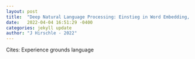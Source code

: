 ```yaml
---
layout: post
title:  "Deep Natural Language Processing: Einstieg in Word Embedding, Sequence-to-Sequence-Modelle und Transformer mit Python"
date:   2022-04-04 16:51:29 -0400
categories: jekyll update
author: "J Hirschle - 2022"
---
```

Cites: Experience grounds language
